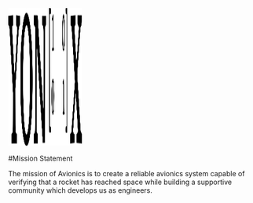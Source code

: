 <img src="images/yonixv2.png" width="150" height="280">

#Mission Statement

The mission of Avionics is to create a reliable avionics system capable of verifying that a rocket has reached space while building a supportive community which develops us as engineers.
